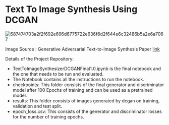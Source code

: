 # Text To Image Synthesis Using DCGAN

![687474703a2f2f692e696d6775722e636f6d2f644e6c32486b5a2e6a7067](https://user-images.githubusercontent.com/70341313/146421547-28b1e428-8c14-4831-bb0e-e6ab5636519a.jpeg)

Image Source : Generative Adversarial Text-to-Image Synthesis Paper [link](https://arxiv.org/pdf/1605.05396.pdf)

Details of the Project Repository:
- TextToImageSynthesizerDCGANFinal1.0.ipynb is the final notebook and the one that needs to be run and evaluated.
- The Notebook contains all the instructions to run the notebook.
- checkpoints: This folder consists of the final generator and discriminator model after 100 Epochs of training and can be used as a pretrained model.
- results: This folder consists of images generated by dcgan on training, validation and test split.
-  epoch_loss.csv: This consists of the generator and discriminator losses for the number of training epochs.
